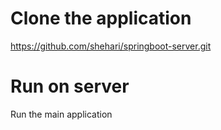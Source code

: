 # Clone the application
https://github.com/shehari/springboot-server.git

# Run on server
Run the main application

